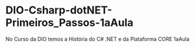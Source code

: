 # DIO-Csharp-dotNET-Primeiros_Passos-1aAula
No Curso da DIO temos a História do C# .NET e da Plataforma CORE 1aAula 
